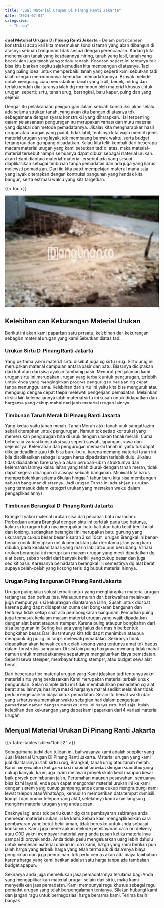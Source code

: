 ```yaml
---
title: "Jual Material Urugan Di Pinang Ranti Jakarta"
date: "2024-07-04"
categories: 
  - "harga"
---
```


**Jual Material Urugan Di Pinang Ranti Jakarta** – Dalam perencanaan konstruksi acap kali kita menemukan kondisi tanah yang akan dibangun di atasnya sebuah bangunan tidak sesuai dengan perencanaan. Kadang kita menemukan tanah yang keadaannya miring, tanah yang labil, tanah yang becek dan juga tanah yang terlalu rendah. Keadaan seperti ini tentunya tdk bisa kita biarkan begitu saja kemudian kita membangun di atasnya. Tapi yang paling ideal untuk memperbaiki tanah yang seperti kami sebutkan tadi ialah dengan menimbunnya, kemudian memadatkannya. Banyak metode untuk mengurug atau memadatkan tanah yang labil, becek, miring dan terlalu rendah diantaranya ialah dg menimbun oleh material khusus untuk urugan, seperti; sirtu, tanah urug, berangkal, batu kapur, puing dan yang sejenis.

Dengan itu pelaksanaan pengurugan dalam sebuah konstruksi akan selalu ada selama struktur tanah, yang akan kita bangun di atasnya tdk sebagaimana dengan syarat konstruksi yang diharapkan. Hal terpenting dalam pelaksanaan pengurugan itu merupakan variasi dan mutu material yang dipakai dan metode pemadatannya. Jikalau kita mengharapkan hasil urugan atau urugan yang padat, tidak labil, tentunya kita wajib memilih jenis material urugan yang layak, tdk membuang banyak waktu, serta budget terjangkau dan gampang dipadatkan. Kalau kita teliti kembali dari beberapa macam material urugan yang kami sebutkan tadi di atas, maka material-material tersebut hampir semuanya dapat dibuat sebagai material urukan. akan tetapi diantara material-material tersebut ada yang sesuai diaplikasikan sebagai timbunan tanpa pemadatan dan ada juga yang harus melewati pemadatan. Dari itu kita patut mempelajari material mana saja yang layak diterapkan dengan kontruksi bangunan yang hendak kita bangun, serta estimasi waktu yang kita targetkan.

{{< toc >}}

![Jual Material Urugan Di Pinang Ranti Jakarta](/images/jual-urugan-07.png)

## Kelebihan dan Kekurangan Material Urukan

Berikut ini akan kami paparkan satu persatu, kelebihan dan kekurangan sebagian material urugan yang kami Sebutkan diatas tadi.

### Urukan Sirtu Di Pinang Ranti Jakarta

Yang pertama yakni material sirtu disebut juga dg sirtu urug. Sirtu urug ini merupakan material campuran antara pasir dan batu. Biasanya diciptakan dari kali atau dari sisa ayakan tambang pasir. Menurut pengalaman kami urugan sirtu ini merupakan urugan yang terbaik untuk pengurugan, terlebih untuk Anda yang menginginkan progres pengurugan berjalan dg cepat tanpa menunggu lama. Kelebihan dari sirtu ini yaitu kita bisa menguruk atau mengurug dengan cepat tanpa melewati pengerjaan pemadatan. Melainkan di sisi lain kelemahannya ialah material sirtu ini susah untuk didapatkan dan harganya yang cukup mahal dari jenis material urugan lainnya.

### Timbunan Tanah Merah Di Pinang Ranti Jakarta

Yang kedua yaitu tanah merah. Tanah Merah atau tanah uruk sangat lazim sekali diterapkan untuk pengurugan. Namun tdk setiap kontruksi yang memerlukan pengurugan bisa di uruk dengan urukan tanah merah. Cuma beberapa variasi konstruksi saja seperti sawah, lapangan, rawa dan sejenisnya. Kelemahan dari pengurugan memakai tanah ini yaitu tdk dapat dikejar deadline atau tdk bisa buru-buru, karena memang material tanah ini bila diaplikasikan sebagai urugan harus dipadatkan terlebih dulu. Jikalau tidak dipadatkan karenanya ia akan berubah-ubah strukturnya dan kelemahan lainnya kalau lahan yang telah diuruk dengan tanah merah, tidak dapat segera dibangun di atasnya sebuah bangunan. Minimal kita harus memperbolehkan selama 6bulan hingga 1 tahun baru kita bisa membangun sebuah bangunan di atasnya. Jadi urugan Tanah ini adalah jenis urukan yang termasuk dalam kategori urukan yang memakan waktu dalam pengaplikasiannya.

### Timbunan Berangkal Di Pinang Ranti Jakarta

Brangkal yakni material urukan sisa dari pecahan batu makadam. Perbedaan antara Brangkal dengan sirtu ini terletak pada tipe batunya, kalau sirtu ragam batu nya merupakan batu kali atau batu kecil-kecil bulat dan lonjong, sedangkan berangkal ini merupakan batu gunung yang ukurannya cukup besar besar kisaran 3 sd 10cm. urugan Brangkal ini benar-benar cocok diterapkan untuk pemadatan jalan terutama jalan yang baru dibuka, pada keadaan tanah yang masih labil atau pun berlubang. Variasi urukan berangkal ini merupakan macam urugan yang mesti dipadatkan dg alat berat, sebab terdiri dari banyak kerikil yang cukup besar dan juga sedikit pasir. Karenanya pemadatan berangkal ini semestinya dg alat berat supaya celah-celah yang kosong terisi dg bubuk material lainnya.

### Urugan Puing Bangunan Di Pinang Ranti Jakarta

Urugan puing ialah solusi terbaik untuk yang mengharapkan material urugan terjangkau dan berkualitas. Walaupun murah dan berkwalitas melainkan juga mempunyai sisi kekurangan diantaranya ialah; Susah untuk didapat karena puing dapat didapatkan cuma dari bongkaran bangunan dan tentunya tidak setiap saat ada pembongkaran bangunan. Kemudian puing juga termasuk kedalam macam material urugan yang wajib dipadatkan dengan alat berat ataupun stemper. Karena puing ataupun bongkahan dari sisa bangunan ini Sering kali ada yang halus dan masih berbentuk bongkahan besar. Dari itu tentunya kita tdk dapat menimbun ataupun menguruk dg puing ini tanpa melewati pemadatan. Sekiranya tidak dipadatkan akan banyak celah-celah kosong yang tentunya amat tdk bagus dalam konstruksi bangunan. Di sisi lain puing harganya memang tidak mahal namun untuk memadatkannya sepatutnya mengeluarkan biaya pemadatan. Seperti sewa stemper, membayar tukang stemper, atau budget sewa alat berat.

Dari beberapa tipe material urugan yang Kami jelaskan tadi tentunya yakni material sirtu yang berdasarkan Kami merupakan material terbaik untuk pengurukan. Selain simple Sirtu ini tidak membutuhkan pemadatan dg alat berat atau lainnya, hasilnya meski harganya mahal sedikit melainkan tidak perlu mengeluarkan biaya untuk pemadatan. Selain itu hemat waktu dari yang seharusnya memakan waktu sebagian hari dalam pengerjaan pemadatan namun dengan memakai sirtu ini hanya satu hari saja. Itulah kelebihan dan kekurangan yang dapat kami paparkan dari 4 variasi material urugan.

## Menjual Material Urukan Di Pinang Ranti Jakarta

{{< table-tables table="table2" >}}

Sebagaimana judul dari tulisan ini, bahwasanya kami adalah supplier yang Jual Material Urugan Di Pinang Ranti Jakarta. Material urugan yang kami jual diantaranya ialah sirtu urug, Brangkal, tanah urug atau tanah merah. Kami menyediakan ketiga variasi material tersebut dengan kuantitas yang cukup banyak, kami juga lazim melayani proyek skala kecil maupun besar baik proyek penimbunan jalan, Perumahan maupun pesawahan, semuanya bisa kami layani. Anda pun dapat mengorder material urukan ini ke kami dengan sistem yang cukup gampang, anda cuma cukup menghubungi kami lewat telepon atau WhatsApp, kemudian memberikan data tempat domisili komplit dan nomor telepon yang aktif, setelahnya kami akan langsung mengirim material urugan yang anda pesan.

Enaknya lagi anda tdk perlu kuatir dg cara pembayaran sekiranya anda memesan material urukan ini ke kami. Sebab kami mengaplikasikan cara pembayaran yang betul-betul aman, tidak beresiko untuk anda sebagai konsumen. Kami juga menerapkan metode pembayaran cash on delivery atau COD yakni membayar material yang anda pesan ketika material nya sampai di proyek anda. Anda tidak perlu mengeluarkan uang lebih dahulu untuk memesan material urukan ini dari kami, harga yang kami berikan pun ialah harga yang terbaik harga yang telah termasuk di dalamnya biaya pengiriman dan juga penurunan. tdk perlu cemas akan ada biaya tambahan karena harga yang kami berikan adalah satu harga tanpa ada tambahan budget apapun.

Sekiranya anda juga memerlukan jasa pemadatannya terutama bagi Anda yang mengaplikasikan material urugan selain dari sirtu, maka kami menyediakan jasa pemadatan. Kami mempunyai regu khusus sebagai regu pemadat urugan yang telah berpengalaman tentunya. Silakan hubungi kami dan jangan ragu untuk bernegosiasi harga bersama kami. Terima kasih banyak.
